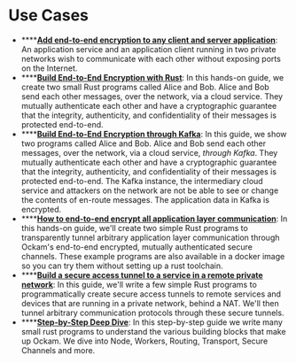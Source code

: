 # Use Cases

* ****[**Add end-to-end encryption to any client and server application**](add-end-to-end-encryption-to-any-client-and-server-application-with-no-code-change.md): An application service and an application client running in two private networks wish to communicate with each other without exposing ports on the Internet.
* ****[**Build End-to-End Encryption with Rust**](https://github.com/build-trust/ockam/blob/develop/documentation/use-cases/end-to-end-encryption-with-rust#readme): In this hands-on guide, we create two small Rust programs called Alice and Bob. Alice and Bob send each other messages, over the network, via a cloud service. They mutually authenticate each other and have a cryptographic guarantee that the integrity, authenticity, and confidentiality of their messages is protected end-to-end.
* ****[**Build End-to-End Encryption through Kafka**](https://github.com/build-trust/ockam/blob/develop/documentation/use-cases/end-to-end-encryption-through-kafka#readme): In this guide, we show two programs called Alice and Bob. Alice and Bob send each other messages, over the network, via a cloud service, _through Kafka_. They mutually authenticate each other and have a cryptographic guarantee that the integrity, authenticity, and confidentiality of their messages is protected end-to-end. The Kafka instance, the intermediary cloud service and attackers on the network are not be able to see or change the contents of en-route messages. The application data in Kafka is encrypted.&#x20;
* ****[**How to end-to-end encrypt all application layer communication**](https://github.com/build-trust/ockam/blob/develop/documentation/use-cases/end-to-end-encrypt-all-application-layer-communication#readme): In this hands-on guide, we'll create two simple Rust programs to transparently tunnel arbitrary application layer communication through Ockam's end-to-end encrypted, mutually authenticated secure channels. These example programs are also available in a docker image so you can try them without setting up a rust toolchain.
* ****[**Build a secure access tunnel to a service in a remote private network**](https://github.com/build-trust/ockam/blob/develop/documentation/use-cases/secure-remote-access-tunnels#readme): In this guide, we'll write a few simple Rust programs to programmatically create secure access tunnels to remote services and devices that are running in a private network, behind a NAT. We'll then tunnel arbitrary communication protocols through these secure tunnels.
* ****[**Step-by-Step Deep Dive**](https://github.com/build-trust/ockam/blob/develop/documentation/guides/rust#readme): In this step-by-step guide we write many small rust programs to understand the various building blocks that make up Ockam. We dive into Node, Workers, Routing, Transport, Secure Channels and more.

